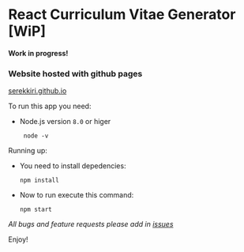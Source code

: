 
# React Curriculum Vitae Generator [WiP]

__Work in progress!__

### Website hosted with github pages

[serekkiri.github.io](https://serekkiri.github.io/)

To run this app you need:
 - Node.js version ``8.0`` or higer
    ```
     node -v
    ```
Running up:
- You need to install depedencies:
    ```
    npm install
    ```

- Now to run execute this command:
    ```
    npm start
    ```
*All bugs and feature requests please add in [issues](https://github.com/SerekKiri/ReactPortfolio-s/issues)*

Enjoy!
